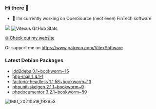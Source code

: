 ### Hi there 👋

- 🔭 I’m currently working on OpenSource  (neot even) FinTech software

![](https://komarev.com/ghpvc/?username=Vitexus)
![Vitexus GitHub Stats](https://github-readme-stats.vercel.app/api?username=Vitexus&show_icons=true)


<p><a href="https://vitexsoftware.cz">🌐 Check out my website</a></p>

Or support me on https://www.patreon.com/VitexSoftware

### Latest Debian Packages
<!-- DEBIAN-PACKAGES-LIST:START -->
- [ldd2debs 0.1~bookworm~15](https://repo.vitexsoftware.com/package.php?package=ldd2debs)
- [php-mail 1.4.1-1](https://repo.vitexsoftware.com/package.php?package=php-mail)
- [factorio-headless 1.1.58~bookworm~13](https://repo.vitexsoftware.com/package.php?package=factorio-headless)
- [phpunit-skelgen 2.1.1~bookworm~9](https://repo.vitexsoftware.com/package.php?package=phpunit-skelgen)
- [phpdocumentor 3.2.1~bookworm~59](https://repo.vitexsoftware.com/package.php?package=phpdocumentor)
<!-- DEBIAN-PACKAGES-LIST:END -->

![IMG_20210519_192653](https://user-images.githubusercontent.com/2621130/120022731-1bd48900-bfed-11eb-90f9-4f88f560b8b7.jpg)

<!--
**Vitexus/Vitexus** is a ✨ _special_ ✨ repository because its `README.md` (this file) appears on your GitHub profile.

Here are some ideas to get you started:

- 🌱 I’m currently learning ...
- 👯 I’m looking to collaborate on ...
- 🤔 I’m looking for help with ...
- 💬 Ask me about ...
- 📫 How to reach me: ...
- 😄 Pronouns: ...
- ⚡ Fun fact: ...
-->


